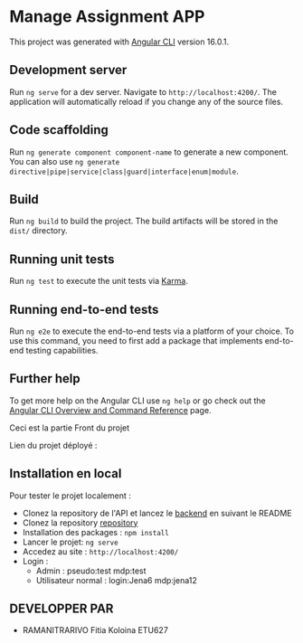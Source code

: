 # Manage Assignment APP

This project was generated with [Angular CLI](https://github.com/angular/angular-cli) version 16.0.1.

## Development server

Run `ng serve` for a dev server. Navigate to `http://localhost:4200/`. The application will automatically reload if you change any of the source files.

## Code scaffolding

Run `ng generate component component-name` to generate a new component. You can also use `ng generate directive|pipe|service|class|guard|interface|enum|module`.

## Build

Run `ng build` to build the project. The build artifacts will be stored in the `dist/` directory.

## Running unit tests

Run `ng test` to execute the unit tests via [Karma](https://karma-runner.github.io).

## Running end-to-end tests

Run `ng e2e` to execute the end-to-end tests via a platform of your choice. To use this command, you need to first add a package that implements end-to-end testing capabilities.

## Further help

To get more help on the Angular CLI use `ng help` or go check out the [Angular CLI Overview and Command Reference](https://angular.io/cli) page.

Ceci est la partie Front du projet 

Lien du projet déployé :

## Installation en local

Pour tester le projet localement : 
- Clonez la repository de l'API et lancez le [backend]() en suivant le README 
- Clonez la repository [repository](https://github.com/Fitia-web/MBDS_Mr_Buffa_Front.git)
- Installation des packages : ``npm install``
- Lancer le projet: ``ng serve``
- Accedez au site : ``http://localhost:4200/``
- Login :
  - Admin : pseudo:test  mdp:test
  - Utilisateur normal : login:Jena6  mdp:jena12

## DEVELOPPER PAR

- RAMANITRARIVO Fitia Koloina ETU627
